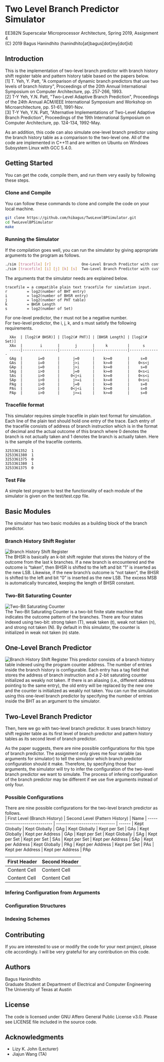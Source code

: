 # Two Level Branch Predictor Simulator  
EE382N Superscalar Microprocessor Architecture, Spring 2019, Assignment 4  
(C) 2019 Bagus Hanindhito (hanindhito[at]bagus[dot]my[dot]id)  

## Introduction
This is the implementation of two-level branch predictor with branch history shift register table and pattern history table based on the papers below.  
[1] T. Yeh, Y. Patt, "A comparison of dynamic branch predictors that use two levels of branch history", Proceedings of the 20th Annual International Symposium on Computer Architecture, pp. 257-266, 1993.  
[2] T-Y Yeh, Y.N. Patt, "Two-Level Adaptive Branch Prediction", Proceedings of the 24th Annual ACM/IEEE International Symposium and Workshop on Microarchitecture, pp. 51-61, 1991-Nov.  
[3] T-Y Yeh, Y.N. Patt, "Alternative Implementations of Two-Level Adaptive Branch Prediction", Proceedings of the 19th International Symposium on Computer Architecture, pp. 124-134, 1992-May.  

As an addition, this code can also simulate one-level branch predictor using the branch history table as a comparison to the two-level one. All of the code are implemented in C++11 and are written on Ubuntu on Windows Subsystem Linux with GCC 5.4.0.

## Getting Started
You can get the code, compile them, and run them very easily by following these steps.

### Clone and Compile
You can follow these commands to clone and compile the code on your local machine.
```bash
git clone https://github.com/hibagus/TwoLevelBPSimulator.git
cd TwoLevelBPSimulator
make
```

### Running the Simulator
If the compilation goes well, you can run the simulator by giving appropriate arguments to the program as follows.
```bash
./sim [tracefile] [r]              One-Level Branch Predictor with configurable number of BHT entrie(s).
./sim [tracefile] [i] [j] [k] [s]  Two-Level Branch Predictor with custom BHSR size and PHT size.
```

The arguments that the simulator needs are explained below.  
```
tracefile = a compatible plain text tracefile for simulation input.  
r         = log2(number of BHT entry)  
i         = log2(number of BHSR entry)  
j         = log2(number of PHT table)  
k         = BHSR Length  
s         = log2(number of Set)  
```
For one-level predictor, the r must not be a negative number.  
For two-level predictor, the i, j, k, and s must satisfy the following requirements.  
```
  XAx  | [log2(# BHSR)] | [log2(# PHT)] | [BHSR Length] | [log2(# Set)]  
  XAx  |        i       |       j       |     k         |      s         
  -----|----------------|---------------|---------------|--------------  
  GAg  |       i=0      |      j=0      |    k>=0       |     s=0        
  GAs  |       i=0      |      j>i      |    k>=0       |    0<s<j       
  GAp  |       i=0      |      j>i      |    k>=0       |     s=0        
  SAg  |       i>0      |      j=0      |    k>=0       |    0<s<i       
  SAs  |       i>0      |     0<j<i     |    k>=0       |    0<s<i       
  SAp  |       i>0      |      j>=i     |    k>=0       |    0<s<i       
  PAg  |       i>0      |      j=0      |    k>=0       |     s=0        
  PAs  |       i>0      |     0<j<i     |    k>=0       |     s=0        
  PAp  |       i>0      |      j>=i     |    k>=0       |     s=0        
```
  
### Tracefile format
This simulator requires simple tracefile in plain text format for simulation. Each line of the plain text should hold one entry of the trace. Each entry of the tracefile consists of address of branch instruction which is in the format of decimal and the actual outcome of this branch where 0 denotes the branch is not actually taken and 1 denotes the branch is actually taken. Here is the sample of the tracefile contents.
```
3253361352  1
3253361380  1
3253361375  0
3253361380  1
3253361375  0
```
### Test File
A simple test program to test the functionality of each module of the simulator is given on the test/test.cpp file.

## Basic Modules
The simulator has two basic modules as a building block of the branch predictor. 

### Branch History Shift Register
![Branch History Shift Register](img/bhsr.png)  
The BHSR is basically an k-bit shift register that stores the history of the outcome from the last k branches. If a new branch is encountered and the outcome is “taken”, then BHSR is shifted to the left and bit “1” is inserted as the new LSB. Likewise, if the new branch’s outcome is “not taken”, the BHSR is shifted to the left and bit “0” is inserted as the new LSB. The excess MSB is automatically truncated, keeping the length of BHSR constant.

### Two-Bit Saturating Counter
![Two-Bit Saturating Counter](img/saturatingcounter.png)  
The Two-Bit Saturating Counter is a two-bit finite state machine that indicates the outcome pattern of the branches. There are four states indexed using two-bit: strong taken (T), weak taken (t), weak not taken (n), and strong not taken (N). By default in this simulator, the counter is initialized in weak not taken  (n) state.

## One-Level Branch Predictor
![Branch History Shift Register](img/OneLevelBranchPredictor.png) 
This predictor consists of a branch history table indexed using the program counter address. The number of entries inside the branch history is configurable. Each entry has a tag field that stores the address of branch instruction and a 2-bit saturating counter initialized as weakly not taken. If there is an aliasing (i.e., different address pointing to the same entry), the old entry will be replaced by the new one and the counter is initialized as weakly not taken. You can run the simulation using this one-level branch predictor by specifying the number of entries inside the BHT as an argument to the simulator.

## Two-Level Branch Predictor
Then, here we go with two-level branch predictor. It uses branch history shift register table as its first level of branch predictor and pattern history tables as its second level of branch predictor.


As the paper suggests, there are nine possible configurations for this type of branch predictor. The assignment only gives me four variable (as arguments for simulator) to tell the simulator which branch predictor configuration should it make. Therefore, by specifying those four arguments, the simulator will try to infer the configuration of the two-level branch predictor we want to simulate. The process of infering configuration of the branch predictor may be different if we use five arguments instead of only four. 

### Possible Configurations
There are nine possible configurations for the two-level branch predictor as follows.  
| First Level (Branch History)	| Second Level (Pattern History) |	Name
| ----------------------------- | ------------------------------ | ------
| Kept Globally	                | Kept Globally	                 |  GAg
| Kept Globally	                | Kept per Set	                 |  GAs
| Kept Globally	                | Kept per Address	             |  GAp
| Kept per Set	                | Kept Globally	                 |  SAg
| Kept per Set	                | Kept per Set	                 |  SAs
| Kept per Set	                | Kept per Address	             |  SAp
| Kept per Address	            | Kept Globally	                 |  PAg
| Kept per Address	            | Kept per Set	                 |  PAs
| Kept per Address	            | Kept per Address	             |  PAp

| First Header  | Second Header |
| ------------- | ------------- |
| Content Cell  | Content Cell  |
| Content Cell  | Content Cell  |

### Infering Configuration from Arguments

### Configuration Structures

### Indexing Schemes

## Contributing
If you are interested to use or modify the code for your next project, please cite accordingly. I will be very grateful for any contribution on this code.

## Authors
Bagus Hanindhito  
Graduate Student at Department of Electrical and Computer Engineering  
The University of Texas at Austin  

## License
The code is licensed under GNU Affero General Public License v3.0. Please see LICENSE file included in the source code.

## Acknowledgments
* Lizy K. John (Lecturer)
* Jiajun Wang (TA)
